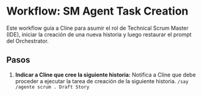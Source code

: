 # Workflow: SM Agent Task Creation

Este workflow guía a Cline para asumir el rol de Technical Scrum Master (IDE), iniciar la creación de una nueva historia y luego restaurar el prompt del Orchestrator.

## Pasos

1.  **Indicar a Cline que cree la siguiente historia:**
    Notifica a Cline que debe proceder a ejecutar la tarea de creación de la siguiente historia.
    `/say /agente scrum . Draft Story`

    